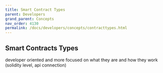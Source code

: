 ```yaml
---
title: Smart Contract Types
parent: Developers
grand_parent: Concepts
nav_order: 4130
permalink: /docs/developers/concepts/contracttypes.html
---
```


## Smart Contracts Types

developer oriented and more focused on what they are and how they work (solidity level, api connection)

<!-- evan.network supports Smart Contracts that are compatible with Ethereum technology (EVM). For the simple creation of specific business relationships, evan.network offers various basic Smart Contracts that make it easier for developers to implement business applications. These Smart Contracts offer functionalities such as rights and role management at business logic and data level, upgradeability, versioning and data encryption.
Business Center or application-specific characteristics can be derived from these basis Smart Contracts, for example:

- **Capa Contract** - Easy management of requests for available capacities for a specific requirement within the Business Center. Capacity requests are sent to users known by name or all users who meet certain profile criteria and can be answered automatically or via Capa-ÐApp. One or more relevant offers can be selected from the answers and an order in the form of a Business Contract can be concluded with the corresponding network partners.
Inquiries for services or rentals can also be defined and answered via Capa Contracts.

- **Business Contract** - A Business Contract defines a specific business transaction between two or more network partners and is comparable to a classic contract or order. It does not matter whether the Business Contract is closed directly or as a result of a previous Capa Contract request. Business Contracts can describe on-off and recurring orders. In addition to the contract conditions, a Business Contract can also contain almost any user data required for contract performance (access data, CAD data, etc.) or arising during contract performance (e.g. log data, production progress, performance reports, etc.).

- **Digital Twin Contract** - The Digital Twin Contract represents a real good in the blockchain, gives it an identity and enables it to securely exchange transactions and data with other users or goods. In a Digital Twin, real goods (e.g. machines, components etc.) but also concrete orders (e.g. logistics) can be provided with a digital identity. Via the Digital Twin Contract, data can be securely stored and, if required, specifically released to third parties. The Digital Twin can enter into contractual relationships with other users as well as with other Digital Twins, for example to allocate capacities of service technicians (capa contract). These are then ordered via the Business Contract. The Digital Twin stores and manages information about the real goods it represents, permanently and tamper-proof.

To ensure updateability and to solve the backward compatibility of derived Smart Contracts, each derived Smart Contract receives a fixed assignment to a ÐApp and a technical description of its structure (DBCP). This ensures that a Smart Contract can always be operated by network partners, even if technologies change or new versions of the Smart Contract are created. -->

